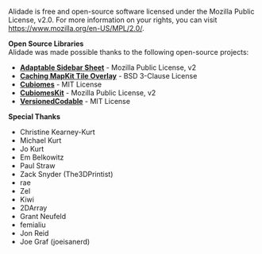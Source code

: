 Alidade is free and open-source software licensed under the Mozilla Public License, v2.0. For more information on your rights, you can visit https://www.mozilla.org/en-US/MPL/2.0/.

**Open Source Libraries**  
Alidade was made possible thanks to the following open-source projects:

- [**Adaptable Sidebar Sheet**](https://github.com/AlidadeMC/adaptablesidebarsheetview) - Mozilla Public License, v2
- [**Caching MapKit Tile Overlay**](https://github.com/stadiamaps/mapkit-caching-tile-overlay) - BSD 3-Clause License
- [**Cubiomes**](https://github.com/Cubitect/cubiomes) - MIT License
- [**CubiomesKit**](https://github.com/AlidadeMC/cubiomeskit) - Mozilla Public License, v2
- [**VersionedCodable**](https://github.com/jrothwell/VersionedCodable) - MIT License


**Special Thanks**
- Christine Kearney-Kurt
- Michael Kurt
- Jo Kurt
- Em Belkowitz
- Paul Straw
- Zack Snyder (The3DPrintist)
- rae
- Zel
- Kiwi
- 2DArray
- Grant Neufeld
- femialiu
- Jon Reid
- Joe Graf (joeisanerd)

